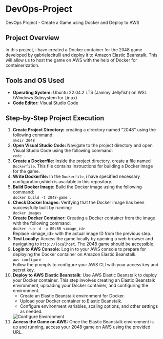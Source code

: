 # DevOps-Project
DevOps Project - Create a Game using Docker and Deploy to AWS

<!-- Project Overview -->
<h2>Project Overview</h2>
<p>In this project, i have  created a Docker container for the 2048 game developed by gabrielecirulli and deploy it to Amazon Elastic Beanstalk. This will allow us to host the game on AWS with the help of Docker for containerization.</p>

<!-- Tools and OS Used -->
<h2>Tools and OS Used</h2>
<ul>
  <li><strong>Operating System:</strong> Ubuntu 22.04.2 LTS (Jammy Jellyfish) on WSL (Windows Subsystem for Linux)</li>
  <li><strong>Code Editor:</strong> Visual Studio Code</li>
</ul>

<!-- Step-by-Step Project Execution -->
<h2>Step-by-Step Project Execution</h2>

<ol>
  <li><strong>Create Project Directory:</strong> creating a directory named "2048" using the following command:<br><code>mkdir 2048</code></li>

  <li><strong>Open Visual Studio Code:</strong> Navigate to the project directory and open Visual Studio Code using the following command:<br><code>code .</code></li>

  <li><strong>Create a Dockerfile:</strong> Inside the project directory, create a file named <code>Dockerfile</code>. This file contains instructions for building a Docker image for the game.</li>

  <li><strong>Write Dockerfile:</strong> In the <code>Dockerfile</code>, i have specified necessary configuration,which is available in this repository.
  </li>

  <li><strong>Build Docker Image:</strong> Build the Docker image using the following command:<br><code>docker build -t 2048-game .</code></li>

  <li><strong>Check Docker Images:</strong> Verifying  that the Docker image has been successfully built by running:<br><code>docker images</code></li>

  <li><strong>Create Docker Container:</strong> Creating a Docker container from the image with the following command:<br><code>docker run -d -p 80:80 &lt;image_id&gt;</code><br>Replace &lt;image_id&gt; with the actual image ID from the previous step.</li>

  <li><strong>Test Locally:</strong> Access the game locally by opening a web browser and navigating to <code>http://localhost</code>. The 2048 game should be accessible.</li>

  <li><strong>Login to AWS Console:</strong> Log in to your AWS console to prepare for deploying the Docker container on Amazon Elastic Beanstalk.<br><code>aws configure</code><br>Follow the prompts to configure your AWS CLI with your access key and secret key.</li>

  <li><strong>Deploy to AWS Elastic Beanstalk:</strong> Use AWS Elastic Beanstalk to deploy your Docker container. This step involves creating an Elastic Beanstalk environment, uploading your Docker container, and configuring the environment.
    <ul>
      <li>Create an Elastic Beanstalk environment for Docker.</li>
      <li>Upload your Docker container to Elastic Beanstalk.</li>
      <li>Configure environment variables, scaling options, and other settings as needed.</li>
    </ul>
  </li>
  <img src="screenshots/Configure Env.png" alt="Configure Environment">

  <li><strong>Access the Game on AWS:</strong> Once the Elastic Beanstalk environment is up and running, access your 2048 game on AWS using the provided URL.</li>
